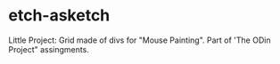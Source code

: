 # etch-asketch
Little Project: Grid made of divs for "Mouse Painting". Part of 'The ODin Project" assingments. 
